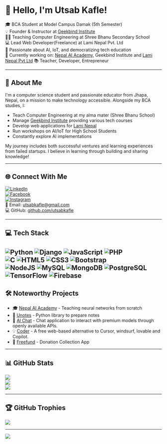 # 👋 Hello, I'm Utsab Kafle!

🎓 BCA Student at Model Campus Damak (5th Semester)  
💡 Founder & Instructor at [Geekbind Institute](https://geekbind.com.np)  
👨‍🏫 Teaching Computer Engineering at Shree Bhanu Secondary School  
💻 Lead Web Developer(Freelance) at Lami Nepal Pvt. Ltd  
🔌 Passionate about AI, IoT, and democratizing tech education  
🌱 Currently working on: [Nepal AI Academy](https://nepalaicademy.com), Geekbind Institute and [Lami Nepal Pvt Ltd](https://laminepal.com.np) 
📚 Teacher, Developer, Entrepreneur

---

## 💫 About Me

I'm a computer science student and passionate educator from Jhapa, Nepal, on a mission to make technology accessible. Alongside my BCA studies, I:
- Teach Computer Engineering at my alma mater (Shree Bhanu School)
- Manage [Geekbind Institute](https://geekbind.com.np) providing various tech courses
- Develop web applications for [Lami Nepal](https://laminepal.com.np)
- Run workshops on AI/IoT for High School Students
- Constantly explore AI implementations

My journey includes both successful ventures and learning experiences from failed startups. I believe in learning through building and sharing knowledge!

---

## 🌐 Connect With Me

[![LinkedIn](https://img.shields.io/badge/LinkedIn-%230077B5.svg?logo=linkedin&logoColor=white)](https://linkedin.com/in/utsabkafle)  
[![Facebook](https://img.shields.io/badge/Facebook-%231877F2.svg?logo=Facebook&logoColor=white)](https://facebook.com/utsab.kafle.503)  
[![Instagram](https://img.shields.io/badge/Instagram-%23E4405F.svg?logo=Instagram&logoColor=white)](https://instagram.com/utsabkafle)  
📧 Email: utsabkafle@gmail.com  
💻 GitHub: [github.com/utsabkafle](https://github.com/utsabkafle)

---

## 💻 Tech Stack

![Python](https://img.shields.io/badge/python-3670A0?style=for-the-badge&logo=python&logoColor=ffdd54) ![Django](https://img.shields.io/badge/Django-092E20?style=for-the-badge&logo=django&logoColor=white) ![JavaScript](https://img.shields.io/badge/javascript-%23323330.svg?style=for-the-badge&logo=javascript&logoColor=%23F7DF1E) ![PHP](https://img.shields.io/badge/php-%23777BB4.svg?style=for-the-badge&logo=php&logoColor=white)  
![C](https://img.shields.io/badge/c-%2300599C.svg?style=for-the-badge&logo=c&logoColor=white) ![HTML5](https://img.shields.io/badge/html5-%23E34F26.svg?style=for-the-badge&logo=html5&logoColor=white) ![CSS3](https://img.shields.io/badge/css3-%231572B6.svg?style=for-the-badge&logo=css3&logoColor=white) ![Bootstrap](https://img.shields.io/badge/bootstrap-%238511FA.svg?style=for-the-badge&logo=bootstrap&logoColor=white)  
![NodeJS](https://img.shields.io/badge/node.js-6DA55F?style=for-the-badge&logo=node.js&logoColor=white) ![MySQL](https://img.shields.io/badge/mysql-4479A1.svg?style=for-the-badge&logo=mysql&logoColor=white) ![MongoDB](https://img.shields.io/badge/MongoDB-%234ea94b.svg?style=for-the-badge&logo=mongodb&logoColor=white) ![PostgreSQL](https://img.shields.io/badge/PostgreSQL-316192?style=for-the-badge&logo=postgresql&logoColor=white)  
![TensorFlow](https://img.shields.io/badge/TensorFlow-%23FF6F00.svg?style=for-the-badge&logo=TensorFlow&logoColor=white) ![Firebase](https://img.shields.io/badge/Firebase-039BE5?style=for-the-badge&logo=Firebase&logoColor=white)
---

## 🛠️ Noteworthy Projects

- 🎓 [Nepal AI Academy](https://nepalaicademy.com) - Teaching neural networks from scratch
- 🔬 [Unotes](https://github.com/utsabkafle/unotes) - Python library to prepare notes
- 📡 [AI Chat](https://github.com/UtsabKafle/ai-chat-app) - Chat application to interact with premium models through openly available APIs.
- 💡 [Coder](https://github.com/UtsabKafle/Coder) - A free web-based alternative to Cursor, windsurf, lovable and Copilot.
- 📱 [Freefund](https://github.com/UtsabKafle/freefund_mobile) - Donation Collection App

---

## 📊 GitHub Stats

![](https://github-readme-stats.vercel.app/api?username=utsabkafle&theme=github_dark&hide_border=false&include_all_commits=true&count_private=true)  
![](https://github-readme-streak-stats.herokuapp.com/?user=utsabkafle&theme=github_dark&hide_border=false)  
![](https://github-readme-stats.vercel.app/api/top-langs/?username=utsabkafle&theme=github_dark&layout=compact)

---

## 🏆 GitHub Trophies

![](https://github-profile-trophy.vercel.app/?username=utsabkafle&theme=radical&no-frame=false&margin-w=6)

---

[![](https://visitcount.itsvg.in/api?id=utsabkafle&label=Visitors&color=0&icon=0&pretty=true)](https://github.com/utsabkafle)

<!-- Made with ❤️ by Utsab Kafle | Inspired by Open Collaboration -->
